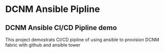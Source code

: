 # DCNM Ansible Pipline
## DCNM Ansible CI/CD Pipline demo
This project demostrats CI/CD pipline of using ansible to provision DCNM fabric with github and ansible tower
